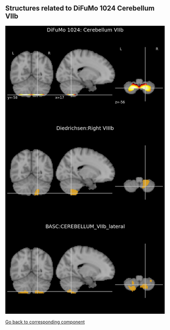 


## Structures related to DiFuMo 1024 Cerebellum VIIb

![164](164.jpg "Structures related to DiFuMo 1024 Cerebellum VIIb")

[Go back to corresponding component](https://parietal-inria.github.io/DiFuMo/1024/html/164.html)